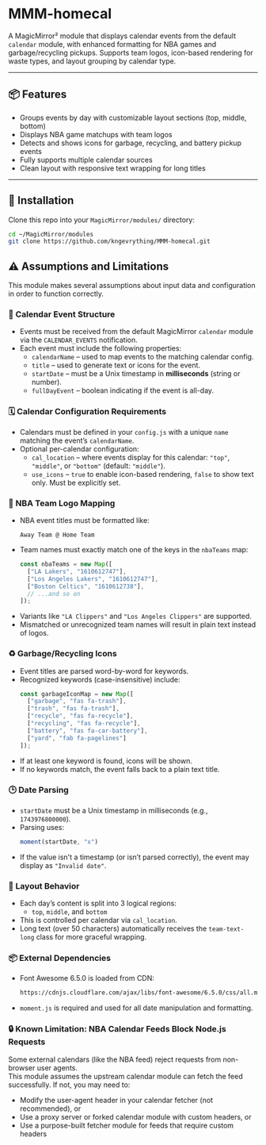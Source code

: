 # MMM-homecal

A MagicMirror² module that displays calendar events from the default `calendar` module, with enhanced 
formatting for NBA games and garbage/recycling pickups. Supports team logos, icon-based rendering for 
waste types, and layout grouping by calendar type.

---

## 📦 Features

- Groups events by day with customizable layout sections (top, middle, bottom)
- Displays NBA game matchups with team logos
- Detects and shows icons for garbage, recycling, and battery pickup events
- Fully supports multiple calendar sources
- Clean layout with responsive text wrapping for long titles

---

## 🔧 Installation

Clone this repo into your `MagicMirror/modules/` directory:

```bash
cd ~/MagicMirror/modules
git clone https://github.com/kngevrything/MMM-homecal.git
```
## ⚠️ Assumptions and Limitations

This module makes several assumptions about input data and configuration in order to function correctly.

### 📅 Calendar Event Structure

- Events must be received from the default MagicMirror `calendar` module via the `CALENDAR_EVENTS`
  notification.
- Each event must include the following properties:
  - `calendarName` – used to map events to the matching calendar config.
  - `title` – used to generate text or icons for the event.
  - `startDate` – must be a Unix timestamp in **milliseconds** (string or number).
  - `fullDayEvent` – boolean indicating if the event is all-day.

### 🗓 Calendar Configuration Requirements

- Calendars must be defined in your `config.js` with a unique `name` matching the event’s `calendarName`.
- Optional per-calendar configuration:
  - `cal_location` – where events display for this calendar: `"top"`, `"middle"`, or `"bottom"` (default: `"middle"`).
  - `use_icons` – `true` to enable icon-based rendering, `false` to show text only. Must be explicitly set.

### 🧠 NBA Team Logo Mapping

- NBA event titles must be formatted like:  
  ```plaintext
  Away Team @ Home Team
  ```
- Team names must exactly match one of the keys in the `nbaTeams` map:
  ```js
  const nbaTeams = new Map([
    ["LA Lakers", "1610612747"],
    ["Los Angeles Lakers", "1610612747"],
    ["Boston Celtics", "1610612738"],
    // ...and so on
  ]);
  ```
- Variants like `"LA Clippers"` and `"Los Angeles Clippers"` are supported.
- Mismatched or unrecognized team names will result in plain text instead of logos.

### ♻️ Garbage/Recycling Icons

- Event titles are parsed word-by-word for keywords.
- Recognized keywords (case-insensitive) include:
  ```js
  const garbageIconMap = new Map([
    ["garbage", "fas fa-trash"],
    ["trash", "fas fa-trash"],
    ["recycle", "fas fa-recycle"],
    ["recycling", "fas fa-recycle"],
    ["battery", "fas fa-car-battery"],
    ["yard", "fab fa-pagelines"]
  ]);
  ```
- If at least one keyword is found, icons will be shown.
- If no keywords match, the event falls back to a plain text title.

### 🕒 Date Parsing

- `startDate` must be a Unix timestamp in milliseconds (e.g., `1743976800000`).
- Parsing uses:
  ```js
  moment(startDate, "x")
  ```
- If the value isn't a timestamp (or isn’t parsed correctly), the event may display as `"Invalid date"`.

### 🧱 Layout Behavior

- Each day’s content is split into 3 logical regions:
  - `top`, `middle`, and `bottom`
- This is controlled per calendar via `cal_location`.
- Long text (over 50 characters) automatically receives the `team-text-long` class for more graceful wrapping.

### 📦 External Dependencies

- Font Awesome 6.5.0 is loaded from CDN:
  ```html
  https://cdnjs.cloudflare.com/ajax/libs/font-awesome/6.5.0/css/all.min.css
  ```
- `moment.js` is required and used for all date manipulation and formatting.


### 🔒 Known Limitation: NBA Calendar Feeds Block Node.js Requests

Some external calendars (like the NBA feed) reject requests from non-browser user agents.  
This module assumes the upstream calendar module can fetch the feed successfully. If not, you may need to:
- Modify the user-agent header in your calendar fetcher (not recommended), or
- Use a proxy server or forked calendar module with custom headers, or
- Use a purpose-built fetcher module for feeds that require custom headers
